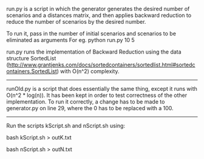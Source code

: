 run.py is a script in which the generator generates the desired number of scenarios and a distances matrix, and then applies 
backward reduction to reduce the number of scenarios by the desired number.

To run it, pass in the number of initial scenarios and scenarios to be eliminated as arguments 
For eg. python run.py 10 5 

run.py runs the implementation of Backward Reduction using the data structure SortedList (http://www.grantjenks.com/docs/sortedcontainers/sortedlist.html#sortedcontainers.SortedList) with O(n^2) complexity.


*****

runOld.py is a script that does essentially the same thing, except it runs with O(n^2 * log(n)). It has been kept in order to test correctness of the other implementation. To run it correctly, a change has to be made to generator.py on line 29, where the 0 has to be replaced with a 100. 


*****

Run the scripts kScript.sh and nScript.sh using:


bash kScript.sh > outK.txt


bash nScript.sh > outN.txt



